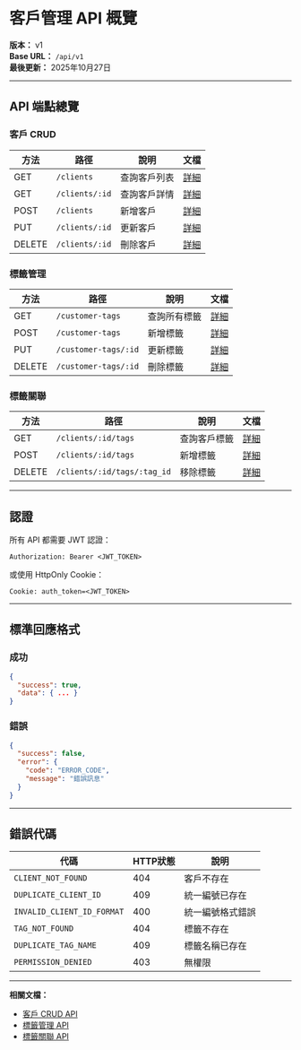 # 客戶管理 API 概覽

**版本：** v1  
**Base URL：** `/api/v1`  
**最後更新：** 2025年10月27日

---

## API 端點總覽

### 客戶 CRUD
| 方法 | 路徑 | 說明 | 文檔 |
|-----|------|------|------|
| GET | `/clients` | 查詢客戶列表 | [詳細](./客戶CRUD.md#查詢列表) |
| GET | `/clients/:id` | 查詢客戶詳情 | [詳細](./客戶CRUD.md#查詢詳情) |
| POST | `/clients` | 新增客戶 | [詳細](./客戶CRUD.md#新增客戶) |
| PUT | `/clients/:id` | 更新客戶 | [詳細](./客戶CRUD.md#更新客戶) |
| DELETE | `/clients/:id` | 刪除客戶 | [詳細](./客戶CRUD.md#刪除客戶) |

### 標籤管理
| 方法 | 路徑 | 說明 | 文檔 |
|-----|------|------|------|
| GET | `/customer-tags` | 查詢所有標籤 | [詳細](./標籤管理.md#查詢列表) |
| POST | `/customer-tags` | 新增標籤 | [詳細](./標籤管理.md#新增標籤) |
| PUT | `/customer-tags/:id` | 更新標籤 | [詳細](./標籤管理.md#更新標籤) |
| DELETE | `/customer-tags/:id` | 刪除標籤 | [詳細](./標籤管理.md#刪除標籤) |

### 標籤關聯
| 方法 | 路徑 | 說明 | 文檔 |
|-----|------|------|------|
| GET | `/clients/:id/tags` | 查詢客戶標籤 | [詳細](./標籤關聯.md#查詢標籤) |
| POST | `/clients/:id/tags` | 新增標籤 | [詳細](./標籤關聯.md#新增標籤) |
| DELETE | `/clients/:id/tags/:tag_id` | 移除標籤 | [詳細](./標籤關聯.md#移除標籤) |

---

## 認證

所有 API 都需要 JWT 認證：

```
Authorization: Bearer <JWT_TOKEN>
```

或使用 HttpOnly Cookie：
```
Cookie: auth_token=<JWT_TOKEN>
```

---

## 標準回應格式

### 成功
```json
{
  "success": true,
  "data": { ... }
}
```

### 錯誤
```json
{
  "success": false,
  "error": {
    "code": "ERROR_CODE",
    "message": "錯誤訊息"
  }
}
```

---

## 錯誤代碼

| 代碼 | HTTP狀態 | 說明 |
|-----|---------|------|
| `CLIENT_NOT_FOUND` | 404 | 客戶不存在 |
| `DUPLICATE_CLIENT_ID` | 409 | 統一編號已存在 |
| `INVALID_CLIENT_ID_FORMAT` | 400 | 統一編號格式錯誤 |
| `TAG_NOT_FOUND` | 404 | 標籤不存在 |
| `DUPLICATE_TAG_NAME` | 409 | 標籤名稱已存在 |
| `PERMISSION_DENIED` | 403 | 無權限 |

---

**相關文檔：**
- [客戶 CRUD API](./客戶CRUD.md)
- [標籤管理 API](./標籤管理.md)
- [標籤關聯 API](./標籤關聯.md)



